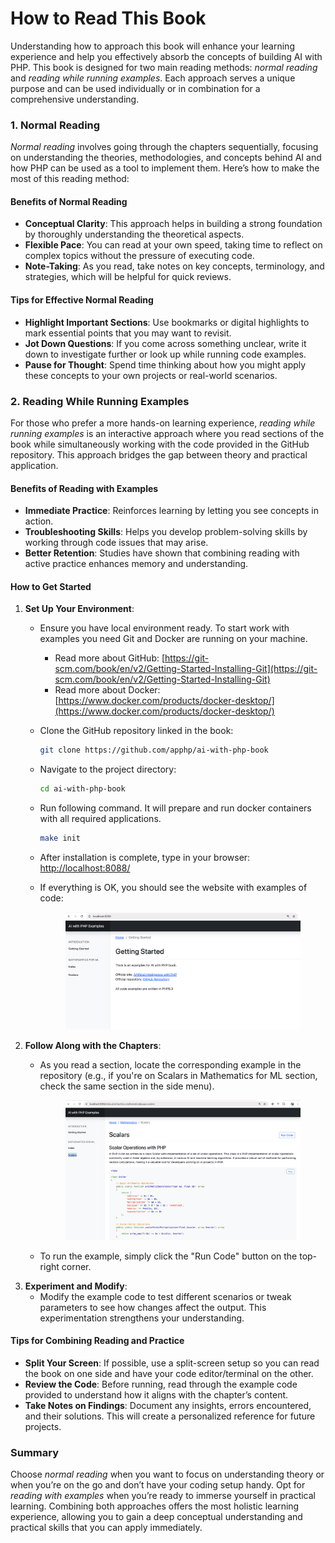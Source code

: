 # How to Read This Book

Understanding how to approach this book will enhance your learning experience and help you effectively absorb the concepts of building AI with PHP. This book is designed for two main reading methods: _normal reading_ and _reading while running examples_. Each approach serves a unique purpose and can be used individually or in combination for a comprehensive understanding.

### 1. Normal Reading

_Normal reading_ involves going through the chapters sequentially, focusing on understanding the theories, methodologies, and concepts behind AI and how PHP can be used as a tool to implement them. Here’s how to make the most of this reading method:

#### Benefits of Normal Reading

* **Conceptual Clarity**: This approach helps in building a strong foundation by thoroughly understanding the theoretical aspects.
* **Flexible Pace**: You can read at your own speed, taking time to reflect on complex topics without the pressure of executing code.
* **Note-Taking**: As you read, take notes on key concepts, terminology, and strategies, which will be helpful for quick reviews.

#### Tips for Effective Normal Reading

* **Highlight Important Sections**: Use bookmarks or digital highlights to mark essential points that you may want to revisit.
* **Jot Down Questions**: If you come across something unclear, write it down to investigate further or look up while running code examples.
* **Pause for Thought**: Spend time thinking about how you might apply these concepts to your own projects or real-world scenarios.

### 2. Reading While Running Examples

For those who prefer a more hands-on learning experience, _reading while running examples_ is an interactive approach where you read sections of the book while simultaneously working with the code provided in the GitHub repository. This approach bridges the gap between theory and practical application.

#### Benefits of Reading with Examples

* **Immediate Practice**: Reinforces learning by letting you see concepts in action.
* **Troubleshooting Skills**: Helps you develop problem-solving skills by working through code issues that may arise.
* **Better Retention**: Studies have shown that combining reading with active practice enhances memory and understanding.

#### How to Get Started

1. **Set Up Your Environment**:
   * Ensure you have local environment ready. To start work with examples you need Git and Docker are running on your machine.
     * Read more about GitHub: [https://git-scm.com/book/en/v2/Getting-Started-Installing-Git](https://git-scm.com/book/en/v2/Getting-Started-Installing-Git)
     * Read more about Docker: [https://www.docker.com/products/docker-desktop/](https://www.docker.com/products/docker-desktop/)
   *   Clone the GitHub repository linked in the book:

       ```bash
       git clone https://github.com/apphp/ai-with-php-book
       ```
   *   Navigate to the project directory:

       ```bash
       cd ai-with-php-book
       ```
   *   Run following command. It will prepare and run docker containers with all required applications.

       ```bash
       make init
       ```
   * After installation is complete, type in your browser: [http://localhost:8088/](http://localhost:8088/)
   *   If everything is OK, you should see the website with examples of code:

       <figure><img src="../.gitbook/assets/image (1) (1) (1) (1) (1) (1) (1) (1) (1) (1) (1) (1).png" alt=""><figcaption></figcaption></figure>
2. **Follow Along with the Chapters**:
   *   As you read a section, locate the corresponding example in the repository (e.g., if you're on Scalars in Mathematics for ML section, check the same section in the side menu).

       <figure><img src="../.gitbook/assets/image (1) (1) (1) (1) (1) (1) (1) (1) (1) (1) (1) (1) (1).png" alt=""><figcaption></figcaption></figure>
   * To run the example, simply click the "Run Code" button on the top-right corner.
3. **Experiment and Modify**:
   * Modify the example code to test different scenarios or tweak parameters to see how changes affect the output. This experimentation strengthens your understanding.

#### Tips for Combining Reading and Practice

* **Split Your Screen**: If possible, use a split-screen setup so you can read the book on one side and have your code editor/terminal on the other.
* **Review the Code**: Before running, read through the example code provided to understand how it aligns with the chapter’s content.
* **Take Notes on Findings**: Document any insights, errors encountered, and their solutions. This will create a personalized reference for future projects.

### Summary

Choose _normal reading_ when you want to focus on understanding theory or when you’re on the go and don’t have your coding setup handy. Opt for _reading with examples_ when you’re ready to immerse yourself in practical learning. Combining both approaches offers the most holistic learning experience, allowing you to gain a deep conceptual understanding and practical skills that you can apply immediately.
